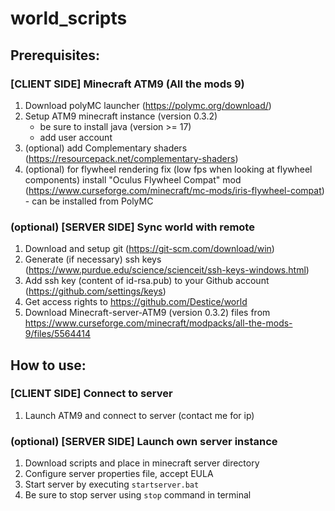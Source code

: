 # world_scripts

## Prerequisites:
### [CLIENT SIDE] Minecraft ATM9 (All the mods 9)
1. Download polyMC launcher (https://polymc.org/download/)
2. Setup ATM9 minecraft instance (version 0.3.2)
   * be sure to install java (version >= 17)
   * add user account
3. (optional) add Complementary shaders (https://resourcepack.net/complementary-shaders)
4. (optional) for flywheel rendering fix (low fps when looking at flywheel components) install "Oculus Flywheel Compat" mod (https://www.curseforge.com/minecraft/mc-mods/iris-flywheel-compat) - can be installed from PolyMC

### (optional) [SERVER SIDE] Sync world with remote
1. Download and setup git (https://git-scm.com/download/win)
2. Generate (if necessary) ssh keys (https://www.purdue.edu/science/scienceit/ssh-keys-windows.html)
3. Add ssh key (content of id-rsa.pub) to your Github account (https://github.com/settings/keys)
4. Get access rights to https://github.com/Destice/world
5. Download Minecraft-server-ATM9 (version 0.3.2) files from https://www.curseforge.com/minecraft/modpacks/all-the-mods-9/files/5564414


## How to use:
### [CLIENT SIDE] Connect to server
1. Launch ATM9 and connect to server (contact me for ip)

### (optional) [SERVER SIDE] Launch own server instance
1. Download scripts and place in minecraft server directory
2. Configure server properties file, accept EULA
3. Start server by executing `startserver.bat`
4. Be sure to stop server using `stop` command in terminal
